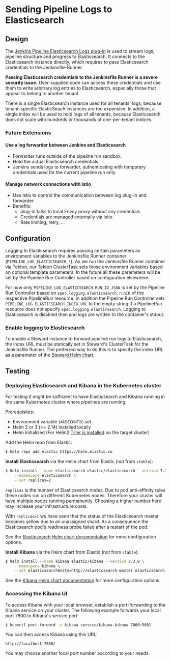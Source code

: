 # Sending Pipeline Logs to Elasticsearch

## Design

The [Jenkins Pipeline Elasticsearch Logs plug-in][jenkins-elasticsearch-logs] is used to stream logs, pipeline structure and progress to Elasticsearch.
It connects to the Elasticsearch instance directly, which requires to pass Elasticsearch credentials to the Jenkinsfile Runner.

__Passing Elasticsearch credentials to the Jenkinsfile Runner is a severe security issue.__
User-supplied code can access these credentials and use them to write arbitrary log entries to Elasticsearch, especially those that appear to belong to another tenant.

There is a single Elasticsearch instance used for all tenants' logs, because tenant-specific ElasticSeach instances are too expensive.
In addition, a single index will be used to hold logs of all tenants, because Elasticsearch does not scale with hundreds or thousands of one-per-tenant indices.

### Future Extensions

#### Use a log forwarder between Jenkins and Elasticsearch

-   Forwarder runs outside of the pipeline run sandbox.
-   Hold the actual Elasticsearch credentials.
-   Jenkins sends logs to forwarder, authenticating with temporary credentials used for the current pipeline run only.

#### Manage network connections with Istio

-   Use Istio to control the communication between log plug-in and forwarder
-   Benefits:
    -   plug-in talks to local Envoy proxy without any credentials
    -   Credentials are managed externally via Istio
    -   Rate limiting, retry, ...

## Configuration

Logging to Elasticsearch requires passing certain parameters as environment variables to the Jenkinsfile Runner container (`PIPELINE_LOG_ELASTICSEARCH_*`).
As we run the Jenkinsfile Runner container via Tekton, our Tekton ClusterTask sets those environment variables based on optional template parameters.
In the future all these parameters will be set by the Pipeline Run Controller based on configuration elsewhere.

For now only `PIPELINE_LOG_ELASTICSEARCH_RUN_ID_JSON` is set by the Pipeline Run Controller based on `spec.logging.elasticsearch.runID` of the respective PipelineRun resource.
In addition the Pipeline Run Controller sets `PIPELINE_LOG_ELASTICSEARCH_INDEX_URL` to the empty string if a PipelineRun resource does not specify `spec.logging.elasticsearch`.
Logging to Elasticsearch is disabled then and logs are written to the container's stdout.

### Enable logging to Elasticsearch

To enable a Steward instance to forward pipeline run logs to Elasticsearch, the index URL must be statically set in Steward's ClusterTask for the Jenkinsfile Runner.
The preferred way to do this is to specify the index URL as a parameter of the [Steward Helm chart](../../charts/steward/README.md).

## Testing

### Deploying Elasticsearch and Kibana in the Kubernetes cluster

For testing it might be sufficient to have Elasticsearch and Kibana running in the same Kubernetes cluster where pipelines are running.

Prerequisites:

-   Environment variable `$KUBECONFIG` set
-   Helm 2 or 3 (>= 2.14) installed locally
-   Helm initialized (For Helm2 [Tiller is installed][tiller-install] on the target cluster)

Add the Helm repo from Elastic:

```bash
$ helm repo add elastic https://helm.elastic.co
```

__Install Elasticsearch__ via the Helm chart from Elastic (not from `stable`):

```bash
$ helm install --name elasticsearch elastic/elasticsearch --version 7.3.0 \
    --namespace elasticsearch \
    --set replicas=2
```

`replicas` is the number of Elasticsearch nodes.
Due to pod anti-affinity rules these nodes run on different Kubernetes nodes.
Therefore your cluster will have multiple nodes running permanently.
Choosing a higher number here may increase your infrastructure costs.

With `replicas=1` we have seen that the status of the Elasticsearch master becomes yellow due to an unassigned shard.
As a consequence the Elasticsearch pod's readiness probe failed after a restart of the pod.

See the [Elasticsearch Helm chart documentation][elastic-elasticsearch-helm-chart] for more configuration options.

__Install Kibana__ via the Helm chart from Elastic (not from `stable`):

```bash
$ helm install --name kibana elastic/kibana --version 7.3.0 \
    --namespace kibana \
    --set elasticsearchHosts=http://elasticsearch-master.elasticsearch.svc.cluster.local:9200
```

See the [Kibana Helm chart documentation][elastic-kibana-helm-chart] for more configuration options.

### Accessing the Kibana UI

To access Kibana with your local browser, establish a port-forwarding to the Kibana service on your cluster.
The following example forwards your local port 7800 to Kibana's service port:

```bash
$ kubectl port-forward -n kibana service/kibana-kibana 7800:5601
```

You can then access Kibana using this URL:

    http://localhost:7800/

You may choose another local port number according to your needs.


[elastic-elasticsearch-helm-chart]: https://github.com/elastic/helm-charts/tree/master/elasticsearch
[elastic-kibana-helm-chart]: https://github.com/elastic/helm-charts/tree/master/kibana
[jenkins-elasticsearch-logs]: https://github.com/SAP/elasticsearch-logs-plugin
[tiller-install]: https://rancher.com/docs/rancher/v2.x/en/installation/ha/helm-init/#install-tiller-on-the-cluster
